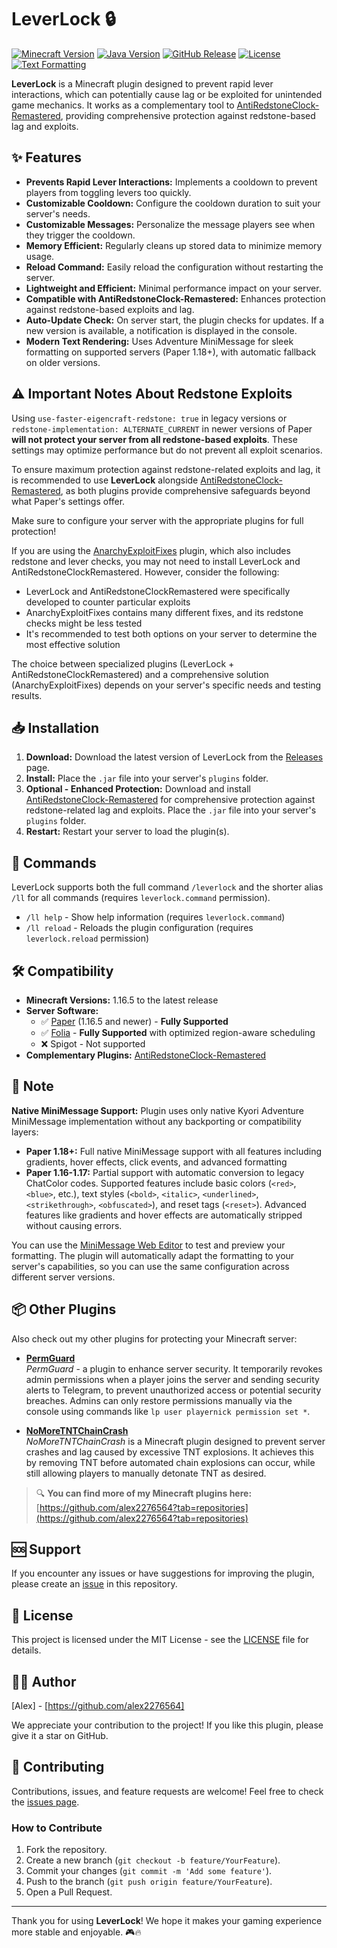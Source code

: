 # LeverLock 🔒

[![Minecraft Version](https://img.shields.io/badge/Minecraft-1.16.5+-brightgreen)](https://papermc.io/software/paper)
[![Java Version](https://img.shields.io/badge/java-17+-orange)](https://adoptium.net/installation/linux/)
[![GitHub Release](https://img.shields.io/github/v/release/alex2276564/LeverLock?color=blue)](https://github.com/alex2276564/LeverLock/releases/latest)
[![License](https://img.shields.io/badge/license-MIT-green.svg)](LICENSE)
[![Text Formatting](https://img.shields.io/badge/Text%20Formatting-🌈%20MiniMessage-ff69b4)](https://docs.advntr.dev/minimessage/)

**LeverLock** is a Minecraft plugin designed to prevent rapid lever interactions, which can potentially cause lag or be exploited for unintended game mechanics. It works as a complementary tool to [AntiRedstoneClock-Remastered](https://modrinth.com/plugin/antiredstoneclock-remastered), providing comprehensive protection against redstone-based lag and exploits.

## ✨ Features

* **Prevents Rapid Lever Interactions:**  Implements a cooldown to prevent players from toggling levers too quickly.
* **Customizable Cooldown:** Configure the cooldown duration to suit your server's needs.
* **Customizable Messages:**  Personalize the message players see when they trigger the cooldown.
* **Memory Efficient:**  Regularly cleans up stored data to minimize memory usage.
* **Reload Command:**  Easily reload the configuration without restarting the server.
* **Lightweight and Efficient:** Minimal performance impact on your server.
* **Compatible with AntiRedstoneClock-Remastered:** Enhances protection against redstone-based exploits and lag.
* **Auto-Update Check:** On server start, the plugin checks for updates. If a new version is available, a notification is displayed in the console.
* **Modern Text Rendering:** Uses Adventure MiniMessage for sleek formatting on supported servers (Paper 1.18+), with automatic fallback on older versions.

## ⚠️ Important Notes About Redstone Exploits

Using `use-faster-eigencraft-redstone: true` in legacy versions or `redstone-implementation: ALTERNATE_CURRENT` in newer versions of Paper **will not protect your server from all redstone-based exploits**. These settings may optimize performance but do not prevent all exploit scenarios.

To ensure maximum protection against redstone-related exploits and lag, it is recommended to use **LeverLock** alongside [AntiRedstoneClock-Remastered](https://modrinth.com/plugin/antiredstoneclock-remastered), as both plugins provide comprehensive safeguards beyond what Paper's settings offer.

Make sure to configure your server with the appropriate plugins for full protection!

If you are using the [AnarchyExploitFixes](https://github.com/xGinko/AnarchyExploitFixes) plugin, which also includes redstone and lever checks, you may not need to install LeverLock and AntiRedstoneClockRemastered. However, consider the following:

- LeverLock and AntiRedstoneClockRemastered were specifically developed to counter particular exploits
- AnarchyExploitFixes contains many different fixes, and its redstone checks might be less tested
- It's recommended to test both options on your server to determine the most effective solution

The choice between specialized plugins (LeverLock + AntiRedstoneClockRemastered) and a comprehensive solution (AnarchyExploitFixes) depends on your server's specific needs and testing results.

## 📥 Installation

1. **Download:** Download the latest version of LeverLock from the [Releases](https://github.com/alex2276564/LeverLock/releases) page.
2. **Install:** Place the `.jar` file into your server's `plugins` folder.
3. **Optional - Enhanced Protection:** Download and install [AntiRedstoneClock-Remastered](https://modrinth.com/plugin/antiredstoneclock-remastered) for comprehensive protection against redstone-related lag and exploits.  Place the `.jar` file into your server's `plugins` folder.
4. **Restart:** Restart your server to load the plugin(s).

## 📜 Commands

LeverLock supports both the full command `/leverlock` and the shorter alias `/ll` for all commands (requires `leverlock.command` permission).

- `/ll help` - Show help information (requires `leverlock.command`)
- `/ll reload` - Reloads the plugin configuration (requires `leverlock.reload` permission)

## 🛠️ Compatibility

- **Minecraft Versions:** 1.16.5 to the latest release
- **Server Software:**
    - ✅ [Paper](https://papermc.io/) (1.16.5 and newer) - **Fully Supported**
    - ✅ [Folia](https://papermc.io/software/folia) - **Fully Supported** with optimized region-aware scheduling
    - ❌ Spigot - Not supported
- **Complementary Plugins:** [AntiRedstoneClock-Remastered](https://modrinth.com/plugin/antiredstoneclock-remastered)

## 📝 Note

**Native MiniMessage Support:** Plugin uses only native Kyori Adventure MiniMessage implementation without any backporting or compatibility layers:

- **Paper 1.18+:** Full native MiniMessage support with all features including gradients, hover effects, click events, and advanced formatting
- **Paper 1.16-1.17:** Partial support with automatic conversion to legacy ChatColor codes. Supported features include basic colors (`<red>`, `<blue>`, etc.), text styles (`<bold>`, `<italic>`, `<underlined>`, `<strikethrough>`, `<obfuscated>`), and reset tags (`<reset>`). Advanced features like gradients and hover effects are automatically stripped without causing errors.

You can use the [MiniMessage Web Editor](https://webui.advntr.dev/) to test and preview your formatting. The plugin will automatically adapt the formatting to your server's capabilities, so you can use the same configuration across different server versions.

## 📦 Other Plugins

Also check out my other plugins for protecting your Minecraft server:

- [**PermGuard**](https://github.com/alex2276564/PermGuard)  
  *PermGuard* - a plugin to enhance server security. It temporarily revokes admin permissions when a player joins the server and sending security alerts to Telegram, to prevent unauthorized access or potential security breaches. Admins can only restore permissions manually via the console using commands like `lp user playernick permission set *`.

- [**NoMoreTNTChainCrash**](https://github.com/alex2276564/NoMoreTNTChainCrash)  
  *NoMoreTNTChainCrash* is a Minecraft plugin designed to prevent server crashes and lag caused by excessive TNT explosions. It achieves this by removing TNT before automated chain explosions can occur, while still allowing players to manually detonate TNT as desired.

> 🔍 **You can find more of my Minecraft plugins here:**  
> [https://github.com/alex2276564?tab=repositories](https://github.com/alex2276564?tab=repositories)

## 🆘 Support

If you encounter any issues or have suggestions for improving the plugin, please create an [issue](https://github.com/alex2276564/LeverLock/issues) in this repository.

## 📄 License

This project is licensed under the MIT License - see the [LICENSE](LICENSE) file for details.

## 👨‍💻 Author

[Alex] - [https://github.com/alex2276564]

We appreciate your contribution to the project! If you like this plugin, please give it a star on GitHub.

## 🤝 Contributing

Contributions, issues, and feature requests are welcome! Feel free to check the [issues page](https://github.com/alex2276564/LeverLock/issues).

### How to Contribute

1. Fork the repository.
2. Create a new branch (`git checkout -b feature/YourFeature`).
3. Commit your changes (`git commit -m 'Add some feature'`).
4. Push to the branch (`git push origin feature/YourFeature`).
5. Open a Pull Request.

---

Thank you for using **LeverLock**! We hope it makes your gaming experience more stable and enjoyable. 🎮🔥